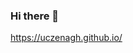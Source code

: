 ### Hi there 👋
https://uczenagh.github.io/
<!--
**UczenAGH/UczenAGH** is a ✨ _special_ ✨ repository because its `README.md` (this file) appears on your GitHub profile.

Here are some ideas to get you started:

- 🔭 I’m currently working on Windows laptop
- 🌱 I’m currently learning Analiza 1
- 👯 I’m looking to collaborate on nothing
- 🤔 I’m looking for help with nothign
- 💬 Ask me about pls nothing
- 📫 How to reach me: 
- 😄 Pronouns: cringe/yikes
- ⚡ Fun fact: I like cakes :)
-->
